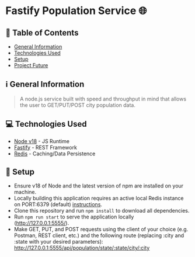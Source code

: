 

# Fastify Population Service 🌐

## :file_folder: Table of Contents

-   [General Information](#-general-information)
-   [Technologies Used](#-technologies-used)
-   [Setup](#setup)
-   [Project Future](#-project-future)

## ℹ️ General Information
>A node.js service built with speed and throughput in mind that allows the user to GET/PUT/POST city population data.
  
## 💻 Technologies Used

- [Node v18](https://nodejs.org/) - JS Runtime
- [Fastify](https://fastify.dev/) - REST Framework
- [Redis](https://redis.io/) - Caching/Data Persistence

## :wrench: Setup
 - Ensure v18 of Node and the latest version of npm are installed on your machine.
 - Locally building this application requires an active local Redis instance on PORT:6379 (default) [instructions](https://tableplus.com/blog/2018/10/how-to-start-stop-restart-redis.html).
 - Clone this repository and run `npm install` to download all dependencies.
 - Run `npm run start` to serve the application locally (http://127.0.0.1:5555/).
 - Make GET, PUT, and POST requests using the client of your choice (e.g. Postman, REST client, etc.) and the following route (replacing :city and :state with your desired parameters): http://127.0.0.1:5555/api/population/state/:state/city/:city
